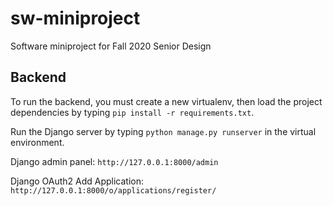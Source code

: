 # sw-miniproject
Software miniproject for Fall 2020 Senior Design

## Backend

To run the backend, you must create a new virtualenv, then load the project dependencies by typing `pip install -r requirements.txt`.

Run the Django server by typing `python manage.py runserver` in the virtual environment.

Django admin panel: `http://127.0.0.1:8000/admin`

Django OAuth2 Add Application: `http://127.0.0.1:8000/o/applications/register/`